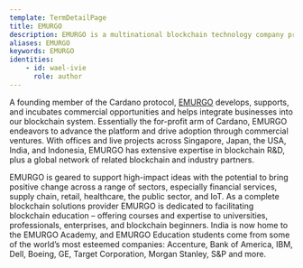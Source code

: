 ```yaml
---
template: TermDetailPage
title: EMURGO
description: EMURGO is a multinational blockchain technology company providing solutions for developers, startups, enterprises, and governments. 
aliases: EMURGO
keywords: EMURGO
identities: 
    - id: wael-ivie
      role: author
---
```


A founding member of the Cardano protocol, [EMURGO](https://emurgo.io/) develops, supports, and incubates commercial opportunities and helps integrate businesses into our blockchain system. Essentially the for-profit arm of Cardano, EMURGO endeavors to advance the platform and drive adoption through commercial ventures. With offices and live projects across Singapore, Japan, the USA, India, and Indonesia, EMURGO has extensive expertise in blockchain R&D, plus a global network of related blockchain and industry partners.

EMURGO is geared to support high-impact ideas with the potential to bring positive change across a range of sectors, especially financial services, supply chain, retail, healthcare, the public sector, and IoT. As a complete blockchain solutions provider EMURGO is dedicated to facilitating blockchain education – offering courses and expertise to universities, professionals, enterprises, and blockchain beginners. India is now home to the EMURGO Academy, and EMURGO Education students come from some of the world’s most esteemed companies: Accenture, Bank of America, IBM, Dell, Boeing, GE, Target Corporation, Morgan Stanley, S&P and more.